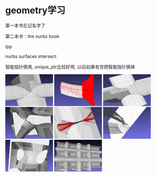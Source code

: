# geometry学习

第一本书忘记名字了

第二本书：the nurbs book

ipp

nurbs surfaces intersect

智能指针慎用, unique_ptr比较好用, 以后如果有空把智能指针换掉

<img src="intersectExampleImage/example1.png" width = 150 height = 100>
<img src="intersectExampleImage/example2.png" width = 150 height = 100>
<img src="intersectExampleImage/example3.png" width = 150 height = 100>
<img src="intersectExampleImage/example4.png" width = 150 height = 100>
<img src="intersectExampleImage/example5.png" width = 150 height = 100>
<img src="intersectExampleImage/example6.png" width = 150 height = 100>
<img src="intersectExampleImage/example7.png" width = 150 height = 100>
<img src="intersectExampleImage/example8.png" width = 150 height = 100>